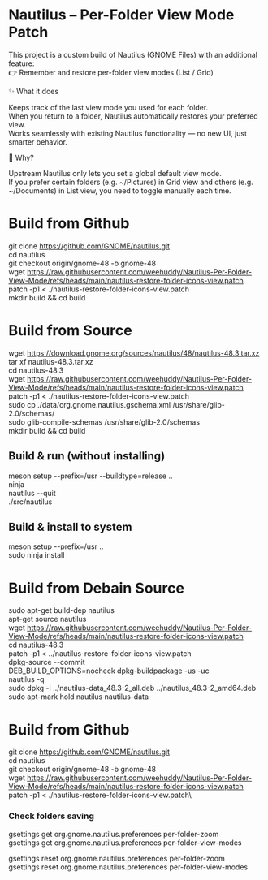 # Nautilus – Per-Folder View Mode Patch

This project is a custom build of Nautilus (GNOME Files) with an additional feature: \
👉 Remember and restore per-folder view modes (List / Grid)

✨ What it does

Keeps track of the last view mode you used for each folder. \
When you return to a folder, Nautilus automatically restores your preferred view. \
Works seamlessly with existing Nautilus functionality — no new UI, just smarter behavior.

🔧 Why?

Upstream Nautilus only lets you set a global default view mode. \
If you prefer certain folders (e.g. ~/Pictures) in Grid view and others (e.g. ~/Documents) in List view, you need to toggle manually each time.

# Build from Github ###
git clone https://github.com/GNOME/nautilus.git \
cd nautilus \
git checkout origin/gnome-48 -b gnome-48 \
wget https://raw.githubusercontent.com/weehuddy/Nautilus-Per-Folder-View-Mode/refs/heads/main/nautilus-restore-folder-icons-view.patch \
patch -p1 < ./nautilus-restore-folder-icons-view.patch \
mkdir build && cd build

# Build from Source 
wget https://download.gnome.org/sources/nautilus/48/nautilus-48.3.tar.xz \
tar xf nautilus-48.3.tar.xz \
cd nautilus-48.3 \
wget https://raw.githubusercontent.com/weehuddy/Nautilus-Per-Folder-View-Mode/refs/heads/main/nautilus-restore-folder-icons-view.patch \
patch -p1 < ./nautilus-restore-folder-icons-view.patch \
sudo cp ./data/org.gnome.nautilus.gschema.xml /usr/share/glib-2.0/schemas/ \
sudo glib-compile-schemas /usr/share/glib-2.0/schemas \
mkdir build && cd build

## Build & run (without installing) ###
meson setup --prefix=/usr --buildtype=release .. \
ninja \
nautilus --quit \
./src/nautilus 

## Build & install to system ###
meson setup --prefix=/usr .. \
sudo ninja install

# Build from Debain Source ###
sudo apt-get build-dep nautilus \
apt-get source nautilus \
wget https://raw.githubusercontent.com/weehuddy/Nautilus-Per-Folder-View-Mode/refs/heads/main/nautilus-restore-folder-icons-view.patch \
cd nautilus-48.3 \
patch -p1 < ../nautilus-restore-folder-icons-view.patch \
dpkg-source --commit \
DEB_BUILD_OPTIONS=nocheck dpkg-buildpackage -us -uc \
nautilus -q \
sudo dpkg -i ../nautilus-data_48.3-2_all.deb ../nautilus_48.3-2_amd64.deb \
sudo apt-mark hold nautilus nautilus-data 

# Build from Github ###
git clone https://github.com/GNOME/nautilus.git \
cd nautilus \
git checkout origin/gnome-48 -b gnome-48 \
wget https://raw.githubusercontent.com/weehuddy/Nautilus-Per-Folder-View-Mode/refs/heads/main/nautilus-restore-folder-icons-view.patch \
patch -p1 < ./nautilus-restore-folder-icons-view.patch\

### Check folders saving 
gsettings get org.gnome.nautilus.preferences per-folder-zoom \
gsettings get org.gnome.nautilus.preferences per-folder-view-modes

gsettings reset org.gnome.nautilus.preferences per-folder-zoom \
gsettings reset org.gnome.nautilus.preferences per-folder-view-modes
